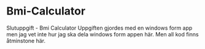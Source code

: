 # Bmi-Calculator
Slutuppgift - Bmi Calculator
Uppgiften gjordes med en windows form app men jag vet inte hur jag ska dela windows form appen här. Men all kod finns åtminstone här.
